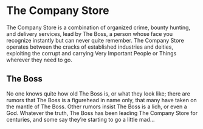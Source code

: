 # The Company Store

The Company Store is a combination of organized crime, bounty hunting, and delivery services, lead by The Boss, a person whose face you recognize instantly but can never quite remember. The Company Store operates between the cracks of established industries and deities, exploiting the corrupt and carrying Very Important People or Things wherever they need to go.

## The Boss

No one knows quite how old The Boss is, or what they look like; there are rumors that The Boss is a figurehead in name only, that many have taken on the mantle of The Boss. Other rumors insist The Boss is a lich, or even a God. Whatever the truth, The Boss has been leading The Company Store for centuries, and some say they’re starting to go a little mad…